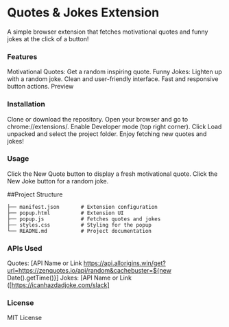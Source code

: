 # Quotes & Jokes Extension
A simple browser extension that fetches motivational quotes and funny jokes at the click of a button!

### Features
Motivational Quotes: Get a random inspiring quote.
Funny Jokes: Lighten up with a random joke.
Clean and user-friendly interface.
Fast and responsive button actions.
Preview

### Installation
Clone or download the repository.
Open your browser and go to chrome://extensions/.
Enable Developer mode (top right corner).
Click Load unpacked and select the project folder.
Enjoy fetching new quotes and jokes!

### Usage
Click the New Quote button to display a fresh motivational quote.
Click the New Joke button for a random joke.

##Project Structure

```
├── manifest.json       # Extension configuration
├── popup.html          # Extension UI
├── popup.js            # Fetches quotes and jokes
├── styles.css          # Styling for the popup
└── README.md           # Project documentation
```
### APIs Used
Quotes: [API Name or Link https://api.allorigins.win/get?url=https://zenquotes.io/api/random&cachebuster=${new Date().getTime()}]
Jokes: [API Name or Link ([https://icanhazdadjoke.com/slack]

### License
MIT License
